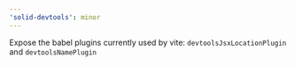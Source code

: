```yaml
---
'solid-devtools': minor
---
```


Expose the babel plugins currently used by vite: `devtoolsJsxLocationPlugin` and `devtoolsNamePlugin`
